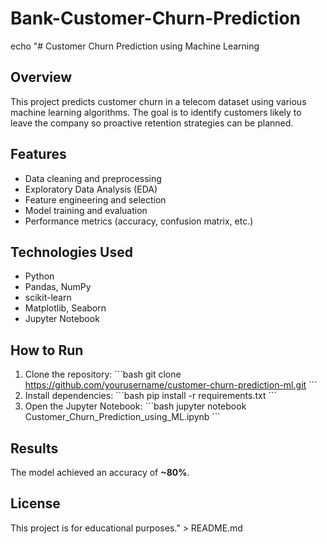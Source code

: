 # Bank-Customer-Churn-Prediction
echo "# Customer Churn Prediction using Machine Learning

## Overview
This project predicts customer churn in a telecom dataset using various machine learning algorithms. The goal is to identify customers likely to leave the company so proactive retention strategies can be planned.

## Features
- Data cleaning and preprocessing
- Exploratory Data Analysis (EDA)
- Feature engineering and selection
- Model training and evaluation
- Performance metrics (accuracy, confusion matrix, etc.)

## Technologies Used
- Python
- Pandas, NumPy
- scikit-learn
- Matplotlib, Seaborn
- Jupyter Notebook

## How to Run
1. Clone the repository:
\`\`\`bash
git clone https://github.com/yourusername/customer-churn-prediction-ml.git
\`\`\`
2. Install dependencies:
\`\`\`bash
pip install -r requirements.txt
\`\`\`
3. Open the Jupyter Notebook:
\`\`\`bash
jupyter notebook Customer_Churn_Prediction_using_ML.ipynb
\`\`\`

## Results
The model achieved an accuracy of **~80%**.


## License
This project is for educational purposes." > README.md


